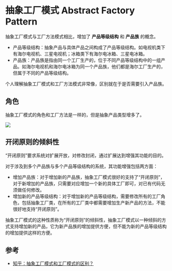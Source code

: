 # 抽象工厂模式 Abstract Factory Pattern

抽象工厂模式与工厂方法模式相比，增加了 **产品等级结构** 和 **产品族** 的概念。

- 产品等级结构：抽象产品与具体产品之间构成了产品等级结构。如电视机类下有海尔电视机、三星电视机；冰箱类下有海尔电冰箱、三星电冰箱。
- 产品族：产品族是指由同一个工厂生产的，位于不同产品等级结构中的一组产品。如海尔电视机和海尔电冰箱为同一个产品族，他们都是海尔工厂生产的，但属于不同的产品等级结构。

个人理解抽象工厂模式和工厂方法模式非常像，区别就在于是否需要引入产品族。

## 角色

抽象工厂模式的角色和工厂方法是一样的，但是抽象产品类型增多了。

![](https://design-patterns.readthedocs.io/zh_CN/latest/_images/AbatractFactory.jpg)

## 开闭原则的倾斜性

“开闭原则”要求系统对扩展开放，对修改封闭，通过扩展达到增强其功能的目的。

对于涉及到多个产品族与多个产品等级结构的系统，其功能增强包括两方面：

- 增加产品族：对于增加新的产品族，抽象工厂模式很好的支持了“开闭原则”，对于新增加的产品族，只需要对应增加一个新的具体工厂即可，对已有代码无须做任何修改。
- 增加新的产品等级结构：对于增加新的产品等级结构，需要修改所有的工厂角色，包括抽象工厂类，在所有的工厂类中都需要增加生产新产品的方法，不能很好地支持“开闭原则”。

抽象工厂模式的这种性质称为“开闭原则”的倾斜性，抽象工厂模式以一种倾斜的方式支持增加新的产品，它为新产品族的增加提供方便，但不能为新的产品等级结构的增加提供这样的方便。

## 参考

- [知乎：抽象工厂模式和工厂模式的区别？](https://www.zhihu.com/question/20367734)
